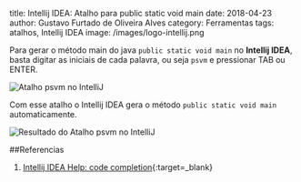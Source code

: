 title: Intellij IDEA: Atalho para public static void main
date: 2018-04-23
author: Gustavo Furtado de Oliveira Alves
category: Ferramentas
tags: atalhos, Intellij IDEA
image: /images/logo-intellij.png

Para gerar o método main do java ```public static void main``` no **Intellij IDEA**,
basta digitar as iniciais de cada palavra, ou seja ```psvm``` e pressionar TAB ou ENTER.

![Atalho psvm no IntelliJ](/images/intellij/psvm.png)

Com esse atalho o Intellij IDEA gera o método ```public static void main``` automaticamente.

![Resultado do Atalho psvm no IntelliJ](/images/intellij/psvm.gif)

##Referencias

1. [Intellij IDEA Help: code completion](https://www.jetbrains.com/help/idea/auto-completing-code.html){:target=\_blank}
